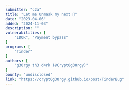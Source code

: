 ```yaml
---
submitter: "c2a"
title: "Let me Unmask my next 👻"
date: "2023-04-06"
added: "2024-11-03"
description: ""
vulnerabilities: [
    "IDOR", "Payment bypass"
]
programs: [
    "Tinder"
]
authors: [
    "g30rgy th3 d4rk (@Crypt0g30rgy)"
]
bounty: "undisclosed"
link: "https://crypt0g30rgy.github.io/post/TinderBug"
---
```




